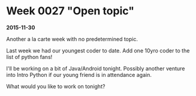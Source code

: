 # Week 0027 "Open topic"
**2015-11-30**

Another a la carte week with no predetermined topic.

Last week we had our youngest coder to date. Add one 10yro coder to the list of python fans!

I'll be working on a bit of Java/Android tonight. Possibly another venture into Intro Python if our young friend is in attendance again.

What would you like to work on tonight?

